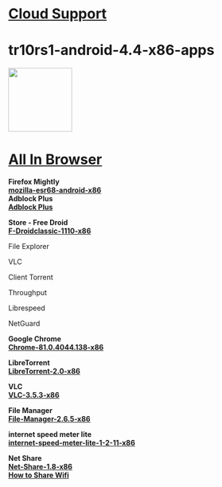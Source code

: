 # <a href="https://github.com/jesusgarcia149/tr10rs1-android-4.4-x86-support/tree/browser"> <b>Cloud Support</b> </a>
# tr10rs1-android-4.4-x86-apps

<img src="https://github.com/jesusgarcia149/android-4.4-for-cloud/blob/main/Screenshot_2023-06-24-00-49-40.png" height="128px"><br>


<a href="https://github.com/jesusgarcia149/tr10rs1-android-4.4-x86-support/tree/browser">
 <h1>All In Browser</h1>
</a>


<b>Firefox Mightly</b></br>
<a href="https://ftp.mozilla.org/pub/mobile/nightly/latest-mozilla-esr68-android-x86/">
 <b>mozilla-esr68-android-x86</b>
</a>
</br>
<b>Adblock Plus</b></br>
<a href="https://addons.mozilla.org/es/firefox/addon/adblock-plus/">
 <b>Adblock Plus</b>
</a>


<b>Store - Free Droid</b></br>
<a href="https://f-droid.org/repo/eu.bubu1.fdroidclassic_1110.apk">
 <b>F-Droidclassic-1110-x86</b>
</a>

<p>File Explorer</p>
<p>VLC</p>
<p>Client Torrent</p>
<p>Throughput</p>
<p>Librespeed</p>
<p>NetGuard</p>

<b>Google Chrome</b></br>
<a href="https://apkgold.es/download?file_id=1753878/chrome">
 <b>Chrome-81.0.4044.138-x86</b>
</a>

<b>LibreTorrent</b></br>
<a href="https://www.apkmirror.com/wp-content/themes/APKMirror/download.php?id=1060399&key=940030a42fe78cd322489e84994b8f200ae850a3">
 <b>LibreTorrent-2.0-x86</b>
</a> 

<b>VLC</b></br>
<a href="https://apkgold.es/download?file_id=2367974/vlc-for-android">
 <b>VLC-3.5.3-x86</b>
</a>
<br> 

<b>File Manager</b></br>
<a href="https://apkgold.es/download?file_id=1743000/file-manager11">
 <b>File-Manager-2.6.5-x86</b>
</a>
<br> 

<b>internet speed meter lite</b></br>
<a href="https://www.apkmirror.com/apk/dynamicapps/internet-speed-meter-lite/internet-speed-meter-lite-1-2-11-release/internet-speed-meter-lite-1-2-11-android-apk-download/download/?key=f005789f0aa50085403a63944d6a6e7a18daacaf">
 <b>internet-speed-meter-lite-1-2-11-x86</b>
</a>
<br> 

<b>Net Share</b></br>
<a href="https://apkcombo.com/es/net-share-extend-a-wifi-network-to-all-devices/com.everyoneisaware.netshare/download/apk">
 <b>Net-Share-1.8-x86</b>
</a>
<br> 
<a href="https://www.youtube.com/watch?v=pnBFvVv2jBc">
 <b>How to Share Wifi</b>
</a>
<br> 
